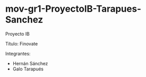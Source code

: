 # mov-gr1-ProyectoIB-Tarapues-Sanchez
Proyecto IB

Título: Finovate

Integrantes:

- Hernán Sánchez
- Galo Tarapués
